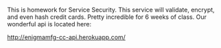 This is homework for Service Security. This service will validate, encrypt, and even hash credit cards. Pretty incredible for 6 weeks of class. Our wonderful api is located here:

http://enigmamfg-cc-api.herokuapp.com/
